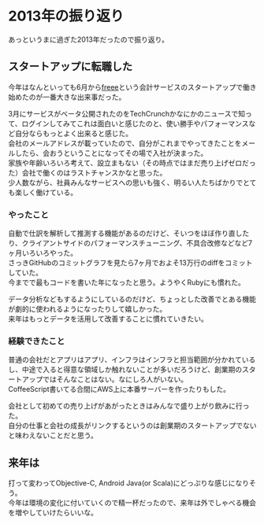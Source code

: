 # 2013年の振り返り

あっというまに過ぎた2013年だったので振り返り。

## スタートアップに転職した

今年はなんといっても6月から[freee](http://www.freee.co.jp/)という会計サービスのスタートアップで働き始めたのが一番大きな出来事だった。  

3月にサービスがベータ公開されたのをTechCrunchかなにかのニュースで知って、ログインしてみてこれは面白いと感じたのと、使い勝手やパフォーマンスなど自分ならもっとよく出来ると感じた。  
会社のメールアドレスが載っていたので、自分がこれまでやってきたことをメールしたら、会おうということになってその場で入社が決まった。  
家族や年齢いろいろ考えて、設立まもない（その時点ではまだ売り上げゼロだった）会社で働くのはラストチャンスかなと思った。  
少人数ながら、社員みんなサービスへの思いも強く、明るい人たちばかりでとても楽しく働けている。

### やったこと

自動で仕訳を解析して推測する機能があるのだけど、そいつをほぼ作り直したり、クライアントサイドのパフォーマンスチューニング、不具合改修などなど7ヶ月いろいろやった。  
さっきGitHubのコミットグラフを見たら7ヶ月でおよそ13万行のdiffをコミットしていた。  
今までで最もコードを書いた年になったと思う。ようやくRubyにも慣れた。

データ分析などもするようにしているのだけど、ちょっとした改善でとある機能が劇的に使われるようになったりして嬉しかった。  
来年はもっとデータを活用して改善することに慣れていきたい。

### 経験できたこと

普通の会社だとアプリはアプリ、インフラはインフラと担当範囲が分かれているし、中途で入ると得意な領域しか触れないことが多いだろうけど、創業期のスタートアップではそんなことはない。なにしろ人がいない。  
CoffeeScript書いてる合間にAWS上に本番サーバーを作ったりもした。

会社として初めての売り上げがあがったときはみんなで盛り上がり飲みに行った。  
自分の仕事と会社の成長がリンクするというのは創業期のスタートアップでないと味わえないことだと思う。  

## 来年は

打って変わってObjective-C, Android Java(or Scala)にどっぷりな感じになりそう。  
今年は環境の変化に付いていくので精一杯だったので、来年は外でしゃべる機会を増やしていけたらいいな。
